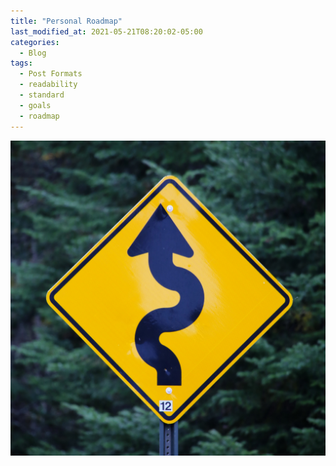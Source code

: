 ```yaml
---
title: "Personal Roadmap"
last_modified_at: 2021-05-21T08:20:02-05:00
categories:
  - Blog
tags:
  - Post Formats
  - readability
  - standard
  - goals
  - roadmap
---
```


![Roadmap](/assets/images/mark-konig-ECGv8s2IPG0-unsplash.jpg "Roadmap")
